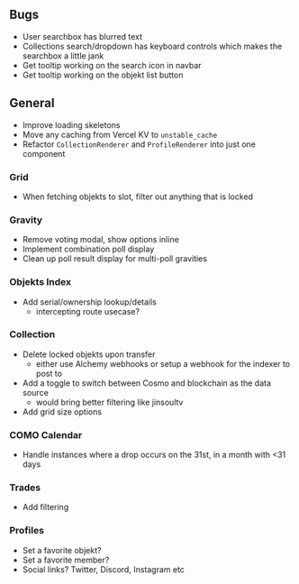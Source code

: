 ## Bugs

- User searchbox has blurred text
- Collections search/dropdown has keyboard controls which makes the searchbox a little jank
- Get tooltip working on the search icon in navbar
- Get tooltip working on the objekt list button

## General

- Improve loading skeletons
- Move any caching from Vercel KV to `unstable_cache`
- Refactor `CollectionRenderer` and `ProfileRenderer` into just one component

### Grid

- When fetching objekts to slot, filter out anything that is locked

### Gravity

- Remove voting modal, show options inline
- Implement combination poll display
- Clean up poll result display for multi-poll gravities

### Objekts Index

- Add serial/ownership lookup/details
  - intercepting route usecase?

### Collection

- Delete locked objekts upon transfer
  - either use Alchemy webhooks or setup a webhook for the indexer to post to
- Add a toggle to switch between Cosmo and blockchain as the data source
  - would bring better filtering like jinsoultv
- Add grid size options

### COMO Calendar

- Handle instances where a drop occurs on the 31st, in a month with <31 days

### Trades

- Add filtering

### Profiles

- Set a favorite objekt?
- Set a favorite member?
- Social links? Twitter, Discord, Instagram etc
